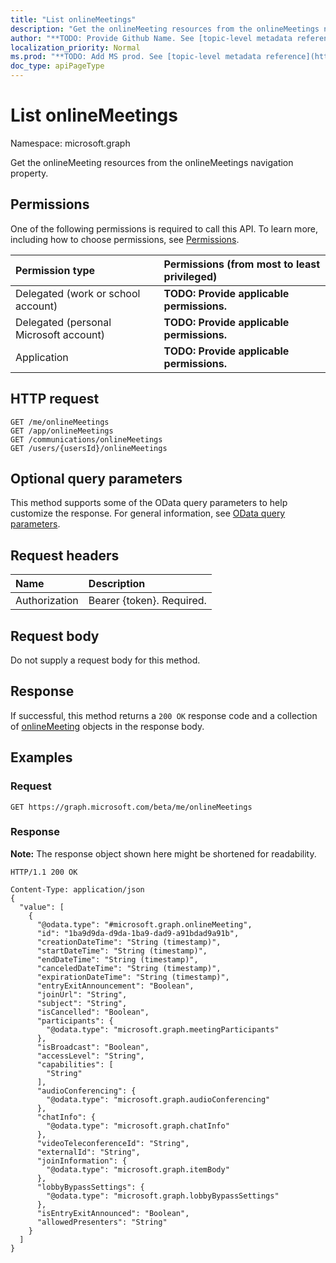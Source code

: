 ```yaml
---
title: "List onlineMeetings"
description: "Get the onlineMeeting resources from the onlineMeetings navigation property."
author: "**TODO: Provide Github Name. See [topic-level metadata reference](https://msgo.azurewebsites.net/add/document/guidelines/metadata.html#topic-level-metadata)**"
localization_priority: Normal
ms.prod: "**TODO: Add MS prod. See [topic-level metadata reference](https://msgo.azurewebsites.net/add/document/guidelines/metadata.html#topic-level-metadata)**"
doc_type: apiPageType
---
```


# List onlineMeetings
Namespace: microsoft.graph

Get the onlineMeeting resources from the onlineMeetings navigation property.

## Permissions
One of the following permissions is required to call this API. To learn more, including how to choose permissions, see [Permissions](/graph/permissions-reference).

|Permission type|Permissions (from most to least privileged)|
|:---|:---|
|Delegated (work or school account)|**TODO: Provide applicable permissions.**|
|Delegated (personal Microsoft account)|**TODO: Provide applicable permissions.**|
|Application|**TODO: Provide applicable permissions.**|

## HTTP request

<!-- {
  "blockType": "ignored"
}
-->
``` http
GET /me/onlineMeetings
GET /app/onlineMeetings
GET /communications/onlineMeetings
GET /users/{usersId}/onlineMeetings
```

## Optional query parameters
This method supports some of the OData query parameters to help customize the response. For general information, see [OData query parameters](/graph/query-parameters).

## Request headers
|Name|Description|
|:---|:---|
|Authorization|Bearer {token}. Required.|

## Request body
Do not supply a request body for this method.

## Response

If successful, this method returns a `200 OK` response code and a collection of [onlineMeeting](../resources/onlinemeeting.md) objects in the response body.

## Examples

### Request
<!-- {
  "blockType": "request",
  "name": "get_onlinemeeting"
}
-->
``` http
GET https://graph.microsoft.com/beta/me/onlineMeetings
```


### Response
**Note:** The response object shown here might be shortened for readability.
<!-- {
  "blockType": "response",
  "truncated": true,
  "@odata.type": "Collection(microsoft.graph.onlineMeeting)"
}
-->
``` http
HTTP/1.1 200 OK

Content-Type: application/json
{
  "value": [
    {
      "@odata.type": "#microsoft.graph.onlineMeeting",
      "id": "1ba9d9da-d9da-1ba9-dad9-a91bdad9a91b",
      "creationDateTime": "String (timestamp)",
      "startDateTime": "String (timestamp)",
      "endDateTime": "String (timestamp)",
      "canceledDateTime": "String (timestamp)",
      "expirationDateTime": "String (timestamp)",
      "entryExitAnnouncement": "Boolean",
      "joinUrl": "String",
      "subject": "String",
      "isCancelled": "Boolean",
      "participants": {
        "@odata.type": "microsoft.graph.meetingParticipants"
      },
      "isBroadcast": "Boolean",
      "accessLevel": "String",
      "capabilities": [
        "String"
      ],
      "audioConferencing": {
        "@odata.type": "microsoft.graph.audioConferencing"
      },
      "chatInfo": {
        "@odata.type": "microsoft.graph.chatInfo"
      },
      "videoTeleconferenceId": "String",
      "externalId": "String",
      "joinInformation": {
        "@odata.type": "microsoft.graph.itemBody"
      },
      "lobbyBypassSettings": {
        "@odata.type": "microsoft.graph.lobbyBypassSettings"
      },
      "isEntryExitAnnounced": "Boolean",
      "allowedPresenters": "String"
    }
  ]
}
```

